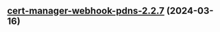 

## [cert-manager-webhook-pdns-2.2.7](https://github.com/cyr-ius/truenas-charts/compare/cert-manager-webhook-pdns-2.2.6...cert-manager-webhook-pdns-2.2.7) (2024-03-16)


